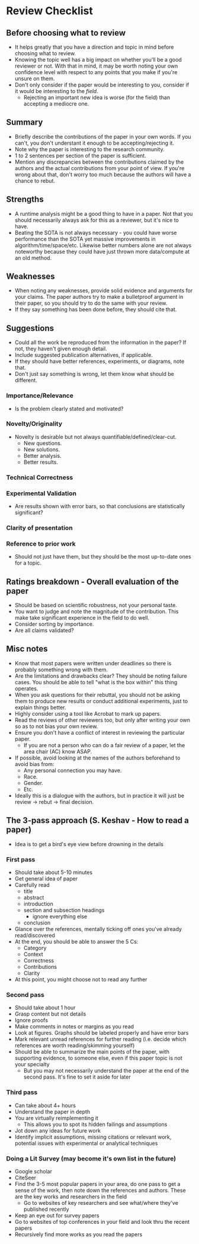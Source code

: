 # Review Checklist

## Before choosing what to review

- It helps greatly that you have a direction and topic in mind before choosing what to review.
- Knowing the topic well has a big impact on whether you'll be a good reviewer
or not. With that in mind, it may be worth noting your own confidence level with
respect to any points that you make if you're unsure on them.
- Don't only consider if the paper would be interesting to you, consider if it would be interesting to the *field*.
    - Rejecting an important new idea is worse (for the field) than accepting a mediocre one.

## Summary

- Briefly describe the contributions of the paper in your own words. If you can't, you don't understant it enough to be accepting/rejecting it.
- Note why the paper is interesting to the research community.
- 1 to 2 sentences per section of the paper is sufficient.
- Mention any discrepancies between the contributions claimed by the authors and
the actual contributions from your point of view. If you're wrong about that,
don't worry too much because the authors will have a chance to rebut.

## Strengths

- A runtime analysis might be a good thing to have in a paper. Not that you should necessarily always ask for this as a reviewer, but it's nice to have.
- Beating the SOTA is not always necessary - you could have worse performance
than the SOTA yet massive improvements in algorithm/time/space/etc. Likewise
better numbers alone are not always noteworthy because they could have just
thrown more data/compute at an old method.

## Weaknesses

- When noting any weaknesses, provide solid evidence and arguments for your
claims. The paper authors try to make a bulletproof argument in their paper, so
you should try to do the same with your review.
- If they say something has been done before, they should cite that.

## Suggestions

- Could all the work be reproduced from the information in the paper? If not, they haven't given enough detail.
- Include suggested publication alternatives, if applicable.
- If they should have better references, experiments, or diagrams, note that.
- Don't just say something is wrong, let them know what should be different.

### Importance/Relevance

- Is the problem clearly stated and motivated?

### Novelty/Originality
- Novelty is desirable but not always quantifiable/defined/clear-cut.
    - New questions.
    - New solutions.
    - Better analysis.
    - Better results.

### Technical Correctness

### Experimental Validation

- Are results shown with error bars, so that conclusions are statistically significant?

### Clarity of presentation

### Reference to prior work

- Should not just have them, but they should be the most up-to-date ones for a topic.

## Ratings breakdown - Overall evaluation of the paper

- Should be based on scientific robustness, not your personal taste.
- You want to judge and note the magnitude of the contribution. This make take significant experience in the field to do well.
- Consider sorting by importance.
- Are all claims validated?

## Misc notes

- Know that most papers were written under deadlines so there is probably something wrong with them.
- Are the limitations and drawbacks clear? They should be noting failure cases. You should be able to tell "what is the box within" this thing operates.
- When you ask questions for their rebuttal, you should not be asking them to
produce new results or conduct additional experiments, just to explain things
better.
- Highly consider using a tool like Acrobat to mark up papers.
- Read the reviews of other reviewers too, but only after writing your own so as to not bias your own review.
- Ensure you don't have a conflict of interest in reviewing the particular paper.
    - If you are not a person who can do a fair review of a paper, let the area chair (AC) know ASAP.
- If possible, avoid looking at the names of the authors beforehand to avoid bias from:
    - Any personal connection you may have.
    - Race.
    - Gender.
    - Etc.
- Ideally this is a dialogue with the authors, but in practice it will just be review -> rebut -> final decision.

## The 3-pass approach (S. Keshav - How to read a paper)

- Idea is to get a bird's eye view before drowning in the details

### First pass

- Should take about 5-10 minutes
- Get general idea of paper
- Carefully read
    - title
    - abstract
    - introduction
    - section and subsection headings
        - ignore everything else
    - conclusion
- Glance over the references, mentally ticking off ones you've already read/discovered
- At the end, you should be able to answer the 5 Cs:
    - Category
    - Context
    - Correctness
    - Contributions
    - Clarity
- At this point, you might choose not to read any further

### Second pass

- Should take about 1 hour
- Grasp content but not details
- Ignore proofs
- Make comments in notes or margins as you read
- Look at figures. Graphs should be labeled properly and have error bars
- Mark relevant unread references for further reading (i.e. decide which references are worth reading/skimming yourself)
- Should be able to summarize the main points of the paper, with supporting evidence, to someone else, even if this paper topic is not your specialty
    - But you may not necessarily understand the paper at the end of the second pass. It's fine to set it aside for later

### Third pass

- Can take about 4+ hours
- Understand the paper in depth
- You are virtually reimplementing it
    - This allows you to spot its hidden failings and assumptions
- Jot down any ideas for future work
- Identify implicit assumptions, missing citations or relevant work, potential issues with experimental or analytical techniques

### Doing a Lit Survey (may become it's own list in the future)

- Google scholar
- CiteSeer
- Find the 3-5 most popular papers in your area, do one pass to get a sense of the work, then note down the references and authors. These are the key works and researchers in the field
    - Go to websites of key researchers and see what/where they've published recently
- Keep an eye out for survey papers
- Go to websites of top conferences in your field and look thru the recent papers
- Recursively find more works as you read the papers